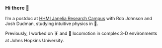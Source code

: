 ### Hi there 👋

I’m a postdoc at [HHMI Janelia Research Campus](janelia.org) with Rob Johnson and Josh Dudman, studying intuitive physics in 🐁.

Previously, I worked on 🪳 and 🤖 locomotion in complex 3-D environments at Johns Hopkins University.

